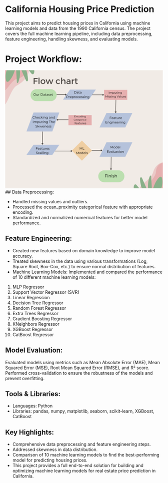 # California Housing Price Prediction
This project aims to predict housing prices in California using machine learning models and data from the 1990 California census. The project covers the full machine learning pipeline, including data preprocessing, feature engineering, handling skewness, and evaluating models.

# Project Workflow:
<img src="Cream Green Pink Flow Chart Graph.png" alt="Description" >
## Data Preprocessing:

* Handled missing values and outliers.
* Processed the ocean_proximity categorical feature with appropriate encoding.
* Standardized and normalized numerical features for better model performance.
## Feature Engineering:

* Created new features based on domain knowledge to improve model accuracy.
* Treated skewness in the data using various transformations (Log, Square Root, Box-Cox, etc.) to ensure normal distribution of features.
* Machine Learning Models: Implemented and compared the performance of 10 different machine learning models:

1. MLP Regressor
2. Support Vector Regressor (SVR)
3. Linear Regression
4. Decision Tree Regressor
5. Random Forest Regressor
6. Extra Trees Regressor
7. Gradient Boosting Regressor
8. KNeighbors Regressor
9. XGBoost Regressor
10. CatBoost Regressor
## Model Evaluation:

Evaluated models using metrics such as Mean Absolute Error (MAE), Mean Squared Error (MSE), Root Mean Squared Error (RMSE), and R² score.
Performed cross-validation to ensure the robustness of the models and prevent overfitting.
## Tools & Libraries:
* Languages: Python
* Libraries: pandas, numpy, matplotlib, seaborn, scikit-learn, XGBoost, CatBoost
## Key Highlights:
* Comprehensive data preprocessing and feature engineering steps.
* Addressed skewness in data distribution.
* Comparison of 10 machine learning models to find the best-performing model for predicting housing prices.
* This project provides a full end-to-end solution for building and optimizing machine learning models for real estate price prediction in California.
